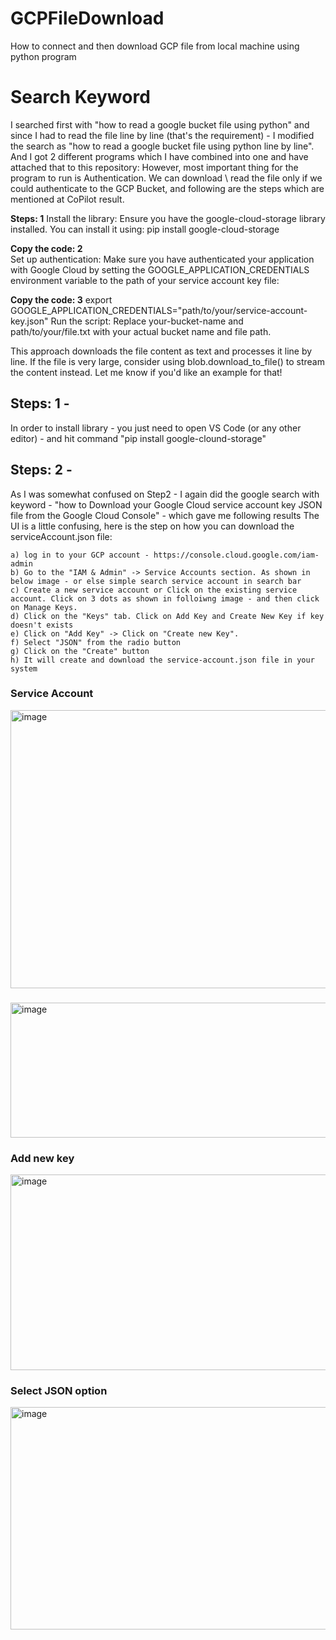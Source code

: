 # GCPFileDownload
How to connect and then download GCP file from local machine using python program
# Search Keyword
  I searched first with "how to read a google bucket file using python" and since I had to read the file line by line (that's the requirement) - I modified the search as "how to read a google bucket file using python line by line". And I got 2 different programs which I have combined into one and have attached that to this repository:
  However, most important thing for the program to run is Authentication. We can download \ read the file only if we could authenticate to the GCP Bucket, and following are the steps which are mentioned at CoPilot result.
  
  **Steps: 1**
  Install the library: Ensure you have the google-cloud-storage library installed. You can install it using: pip install google-cloud-storage

  **Copy the code: 2**  
  Set up authentication: Make sure you have authenticated your application with Google Cloud by setting the GOOGLE_APPLICATION_CREDENTIALS environment variable to the path of your service account key file:

  **Copy the code: 3**
  export GOOGLE_APPLICATION_CREDENTIALS="path/to/your/service-account-key.json"
  Run the script: Replace your-bucket-name and path/to/your/file.txt with your actual bucket name and file path.

  This approach downloads the file content as text and processes it line by line. If the file is very large, consider using blob.download_to_file() to stream the content instead. Let me know if you'd like an example for that!

## Steps: 1 - 
  In order to install library - you just need to open VS Code (or any other editor) - and hit command "pip install google-clound-storage"

## Steps: 2 -
  As I was somewhat confused on Step2 - I again did the google search with keyword - "how to Download your Google Cloud service account key JSON file from the Google Cloud Console" - which gave me following results
  The UI is a little confusing, here is the step on how you can download the serviceAccount.json file:
  
    a) log in to your GCP account - https://console.cloud.google.com/iam-admin
    b) Go to the "IAM & Admin" -> Service Accounts section. As shown in below image - or else simple search service account in search bar    
    c) Create a new service account or Click on the existing service account. Click on 3 dots as shown in folloiwng image - and then click on Manage Keys.    
    d) Click on the "Keys" tab. Click on Add Key and Create New Key if key doesn't exists    
    e) Click on "Add Key" -> Click on "Create new Key".
    f) Select "JSON" from the radio button    
    g) Click on the "Create" button
    h) It will create and download the service-account.json file in your system

  
### Service Account  
<img width="1098" height="445" alt="image" src="https://github.com/user-attachments/assets/ff839157-05b1-4c77-8711-0f4f2ba7112a" />

###
<img width="1857" height="216" alt="image" src="https://github.com/user-attachments/assets/5bbd3065-997f-43b7-98e6-b3154e3514a7" />

### Add new key
<img width="861" height="313" alt="image" src="https://github.com/user-attachments/assets/0c40cb31-c89b-4518-b4ae-3622ce3e36f8" />

### Select JSON option
<img width="551" height="356" alt="image" src="https://github.com/user-attachments/assets/02f3a2c3-7218-4773-b288-731525449511" />


